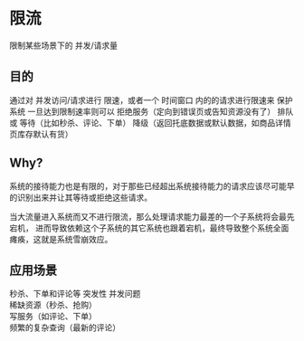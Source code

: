 # 限流

限制某些场景下的 并发/请求量

## 目的

通过对 并发访问/请求进行 限速，或者一个 时间窗口 内的的请求进行限速来 保护系统
一旦达到限制速率则可以 
	拒绝服务（定向到错误页或告知资源没有了）
	排队 或 等待（比如秒杀、评论、下单）
	降级（返回托底数据或默认数据，如商品详情页库存默认有货）

## Why?

系统的接待能力也是有限的，对于那些已经超出系统接待能力的请求应该尽可能早的识别出来并让其等待或拒绝这些请求。

当大流量进入系统而又不进行限流，那么处理请求能力最差的一个子系统将会最先宕机，
进而导致依赖这个子系统的其它系统也跟着宕机，最终导致整个系统全面瘫痪，这就是系统雪崩效应。

## 应用场景

秒杀、下单和评论等 突发性 并发问题  
稀缺资源（秒杀、抢购）  
写服务（如评论、下单）  
频繁的复杂查询（最新的评论）  
